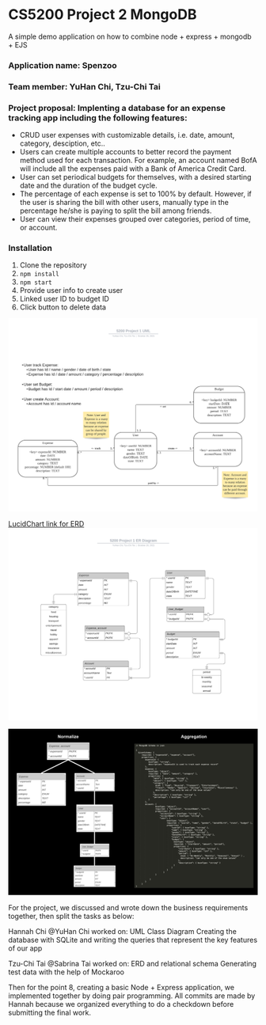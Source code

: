 # CS5200 Project 2 MongoDB

A simple demo application on how to combine node + express + mongodb + EJS

### Application name: Spenzoo

### Team member: YuHan Chi, Tzu-Chi Tai

### Project proposal: Implenting a database for an expense tracking app including the following features:

- CRUD user expenses with customizable details, i.e. date, amount, category, desciption, etc..
- Users can create multiple accounts to better record the payment method used for each transaction. For example, an account named BofA will include all the expenses paid with a Bank of America Credit Card.
- User can set periodical budgets for themselves, with a desired starting date and the duration of the budget cycle.
- The percentage of each expense is set to 100% by default. However, if the user is sharing the bill with other users, manually type in the percentage he/she is paying to split the bill among friends.
- User can view their expenses grouped over categories, period of time, or account.

### Installation

1. Clone the repository
2. `npm install`
3. `npm start`
4. Provide user info to create user
5. Linked user ID to budget ID
6. Click button to delete data

![](B.%20UML%20Class%20Diagram.png)

[LucidChart link for ERD](https://lucid.app/lucidchart/2b9924ee-fb2f-4fab-bcd1-8643e0d98fc2/view)
![](C.%20ER%20Diagram.png)

![](D.%20JSON%20objects/Hierarchical_Tables_to_JSON_Object.png)

For the project, we discussed and wrote down the business requirements together, then split the tasks as below:

Hannah Chi @YuHan Chi worked on:
UML Class Diagram
Creating the database with SQLite and writing the queries that represent the key features of our app

Tzu-Chi Tai @Sabrina Tai worked on:
ERD and relational schema
Generating test data with the help of Mockaroo

Then for the point 8, creating a basic Node + Express application, we implemented together by doing pair programming. All commits are made by Hannah because we organized everything to do a checkdown before submitting the final work.
